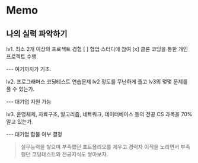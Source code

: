 # Memo

## 나의 실력 파악하기
lv1. 최소 2개 이상의 프로젝트 경험
[ ] 협업 스터디에 참여
[x] 클론 코딩을 통한 개인 프로젝트 수행

--- 여기까지가 기초. 

lv2. 프로그래머스 코딩테스트 연습문제 lv2 정도를 무난하게 풀고 lv3의 몇몇 문제를 풀 수 있는가.

--- 대기업 지원 가능

lv3. 운영체제, 자료구조, 알고리즘, 네트워크, 데이터베이스 등의 전공 CS 과목을 70% 알고 있는가.

--- 대기업 합불 여부 결정

> 실무능력을 쌓으며 부족했던 포트폴리오를 체우고 경력자 이직을 노리면서 부족했던 코딩테스트와 전공지식도 쌓아보자.